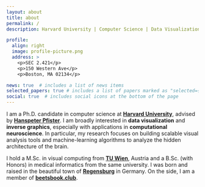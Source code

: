 ```yaml
---
layout: about
title: about
permalink: /
description: Harvard University | Computer Science | Data Visualization

profile:
  align: right
  image: profile-picture.png
  address: >
    <p>SEC 2.421</p>
    <p>150 Western Ave</p>
    <p>Boston, MA 02134</p>

news: true  # includes a list of news items
selected_papers: true # includes a list of papers marked as "selected={true}"
social: true  # includes social icons at the bottom of the page
---
```


I am a Ph.D. candidate in computer science at **[Harvard University](https://www.harvard.edu/)**, advised by **[Hanspeter Pfister](https://en.wikipedia.org/wiki/Hanspeter_Pfister)**.
I am broadly interested in **data visualization** and **inverse graphics**, especially with applications in **computational neuroscience**. In particular, my research focuses on building scalable visual analysis tools and machine-learning algorithms to analyze the hidden architecture of the brain.

I hold a M.Sc. in visual computing from **[TU Wien](https://www.tuwien.at/en/)**, Austria and a B.Sc. (with Honors) in medical informatics from the same university.
I was born and raised in the beautiful town of **[Regensburg](https://en.wikipedia.org/wiki/Regensburg)** in Germany. On the side, I am a member of **[beetsbook.club](https://beetsbook.club/)**. 